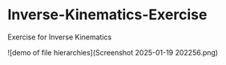 # Inverse-Kinematics-Exercise
Exercise for Inverse Kinematics

![demo of file hierarchies](Screenshot 2025-01-19 202256.png)
